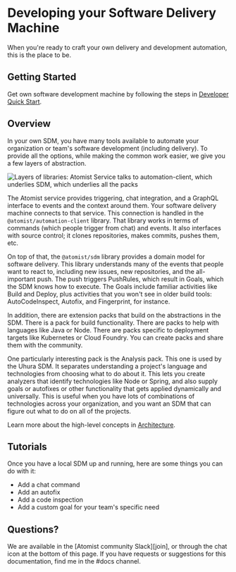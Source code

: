 # Developing your Software Delivery Machine

When you're ready to craft your own delivery and development automation, this is the place to be.

## Getting Started

Get own software development machine by following the steps in [Developer Quick Start](../quick-start.md).

## Overview

In your own SDM, you have many tools available to automate your organization or team's software development (including delivery). To provide all the options, while making the common work easier, we give you a few layers of abstraction.

![Layers of libraries: Atomist Service talks to automation-client, which underlies SDM, which
underlies all the packs](img/layers-of-libs.png)

The Atomist service provides triggering, chat integration, and a GraphQL interface to events and the context around them. Your software delivery machine connects to that service. This connection is handled in the `@atomist/automation-client` library. That library works in terms of commands (which people trigger from chat) and events. It also interfaces with source control; it clones repositories, makes commits, pushes them, etc.

On top of that, the `@atomist/sdm` library provides a domain model for software delivery. This library understands many of the events that people want to react to, including new issues, new repositories, and the all-important push. The push triggers PushRules, which result in Goals, which the SDM knows how to execute. The Goals include familiar activities like Build and Deploy, plus
activities that you won't see in older build tools: AutoCodeInspect, Autofix, and Fingerprint, for instance.

In addition, there are extension packs that build on the abstractions in the SDM. There is a pack for build functionality. There are packs to help with languages like Java or Node. There are packs specific to deployment targets like Kubernetes or Cloud Foundry. You can create packs and share them with the community.

One particularly interesting pack is the Analysis pack. This one is used by the Uhura SDM. It separates understanding a project's language and technologies from choosing what to do about it.
This lets you create analyzers that identify technologies like Node or Spring, and also supply goals or autofixes or other functionality that gets applied dynamically and universally. This is useful
when you have lots of combinations of technologies across your organization, and you want an SDM
that can figure out what to do on all of the projects.

Learn more about the high-level concepts in [Architecture](architecture.md).

## Tutorials

Once you have a local SDM up and running, here are some things you can do with it:

* Add a chat command
* Add an autofix
* Add a code inspection
* Add a custom goal for your team's specific need

## Questions?

We are available in the [Atomist community Slack][join], or through the chat icon at the bottom of this page. If you have requests or suggestions for this documentation, find me in the #docs channel.
